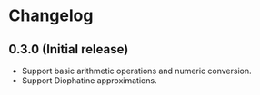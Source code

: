 # Changelog

## 0.3.0 (Initial release)

- Support basic arithmetic operations and numeric conversion.
- Support Diophatine approximations.
